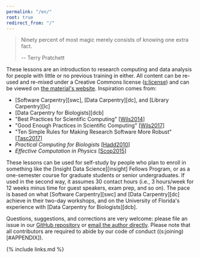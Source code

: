 ```yaml
---
permalink: "/en/"
root: true
redirect_from: "/"
---
```


> Ninety percent of most magic merely consists of knowing one extra fact.
>
> -- Terry Pratchett

These lessons are an introduction to research computing and data analysis
for people with little or no previous training in either.
All content can be re-used and re-mixed under a Creative Commons license ([s:license](#APPENDIX))
and can be viewed on [the material's website]({{site.website}}).
Inspiration comes from:

- [Software Carpentry][swc], [Data Carpentry][dc], and [Library Carpentry][lc]
- [Data Carpentry for Biologists][dcb]
- "Best Practices for Scientific Computing" [[Wils2014](#CITE)]
- "Good Enough Practices in Scientific Computing" [[Wils2017](#CITE)]
- "Ten Simple Rules for Making Research Software More Robust" [[Tasc2017](#CITE)]
- *Practical Computing for Biologists* [[Hadd2010](#CITE)]
- *Effective Computation in Physics* [[Scop2015](#CITE)]

These lessons can be used for self-study by people who plan to enroll in
something like the [Insight Data Science][insight] Fellows Program,
or as a one-semester course for graduate students or senior undergraduates.
If used in the second way,
it assumes 30 contact hours
(i.e., 3 hours/week for 12 weeks minus time for guest speakers, exam prep, and so on).
The pace is based on what [Software Carpentry][swc] and [Data Carpentry][dc] achieve in their two-day workshops,
and on the University of Florida's experience with [Data Carpentry for Biologists][dcb].

Questions, suggestions, and corrections are very welcome:
please file an issue in our [GitHub repository]({{site.repo}})
or [email the author directly](mailto:{{site.email}}).
Please note that all contributors are required to abide by
our code of conduct ((s:joining)[#APPENDIX]).

{% include links.md %}
